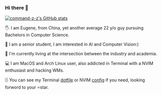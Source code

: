 ### Hi there 👋

[![command-z-z's GitHub stats](https://github-readme-stats.vercel.app/api?username=command-z-z&show_icons=true&bg_color=303446&text_color=c6d0f5&icon_color=ca9ee6&title_color=81c8be)](https://github.com/command-z-z)

<!-- [![Top Langs](https://github-readme-stats.vercel.app/api/top-langs/?username=command-z-z&bg_color=303446&text_color=c6d0f5&icon_color=ca9ee6&title_color=81c8be)](https://github.com/command-z-z) -->

<!-- **command-z-z/command-z-z** is a ✨ _special_ ✨ repository because its `README.md` (this file) appears on your GitHub profile. -->

🖐️ I am Eugene, from China, yet another average 22 y/o guy pursuing Bachelors in Computer Science.

🤖 I am a senior student, I am interested in AI and Computer Vision:)

🧘 I'm currently living at the intersection between the industry and academia.

💻 I am MacOS and Arch Linux user, also addicted in Terminal with a NVIM enthusiast and hacking WMs. 

🗄️ You can see my Terminal [dotfile](https://github.com/command-z-z/dotfiles)  or NVIM [config](https://github.com/command-z-z/EugeneVim) if you need, looking forword to your ⭐star.


